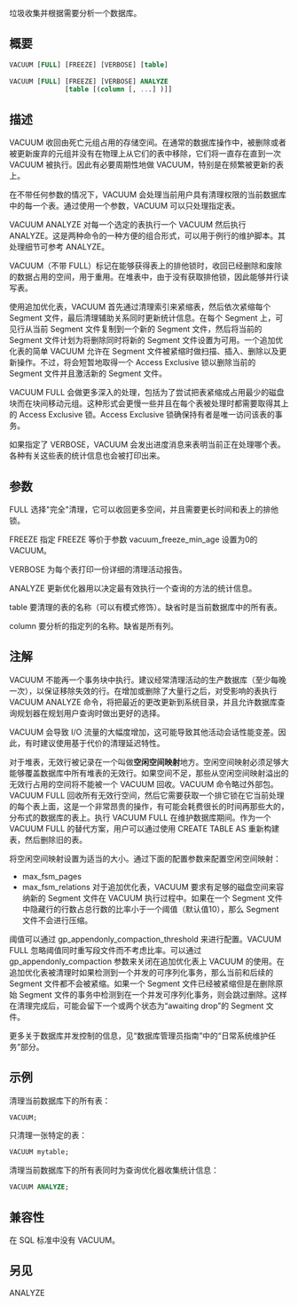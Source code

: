 垃圾收集并根据需要分析一个数据库。

## 概要
```sql
VACUUM [FULL] [FREEZE] [VERBOSE] [table]
 
VACUUM [FULL] [FREEZE] [VERBOSE] ANALYZE
              [table [(column [, ...] )]]
```

## 描述
VACUUM 收回由死亡元组占用的存储空间。在通常的数据库操作中，被删除或者被更新废弃的元组并没有在物理上从它们的表中移除，它们将一直存在直到一次 VACUUM 被执行。因此有必要周期性地做 VACUUM，特别是在频繁被更新的表上。

在不带任何参数的情况下，VACUUM 会处理当前用户具有清理权限的当前数据库中的每一个表。通过使用一个参数，VACUUM 可以只处理指定表。

VACUUM ANALYZE 对每一个选定的表执行一个 VACUUM 然后执行 ANALYZE。这是两种命令的一种方便的组合形式，可以用于例行的维护脚本。其处理细节可参考 ANALYZE。

VACUUM（不带 FULL）标记在能够获得表上的排他锁时，收回已经删除和废除的数据占用的空间，用于重用。在堆表中，由于没有获取排他锁，因此能够并行读写表。

使用追加优化表，VACUUM 首先通过清理索引来紧缩表，然后依次紧缩每个 Segment 文件，最后清理辅助关系同时更新统计信息。在每个 Segment 上，可见行从当前 Segment 文件复制到一个新的 Segment 文件，然后将当前的 Segment 文件计划为将删除同时将新的 Segment 文件设置为可用。一个追加优化表的简单 VACUUM 允许在 Segment 文件被紧缩时做扫描、插入、删除以及更新操作。不过，将会短暂地取得一个 Access Exclusive 锁以删除当前的 Segment 文件并且激活新的 Segment 文件。

VACUUM FULL 会做更多深入的处理，包括为了尝试把表紧缩成占用最少的磁盘块而在块间移动元组。这种形式会更慢一些并且在每个表被处理时都需要取得其上的 Access Exclusive 锁。Access Exclusive 锁确保持有者是唯一访问该表的事务。

如果指定了 VERBOSE，VACUUM 会发出进度消息来表明当前正在处理哪个表。各种有关这些表的统计信息也会被打印出来。

## 参数
FULL
选择"完全"清理，它可以收回更多空间，并且需要更长时间和表上的排他锁。

FREEZE
指定 FREEZE 等价于参数 vacuum_freeze_min_age 设置为0的 VACUUM。

VERBOSE
为每个表打印一份详细的清理活动报告。

ANALYZE
更新优化器用以决定最有效执行一个查询的方法的统计信息。

table
要清理的表的名称（可以有模式修饰）。缺省时是当前数据库中的所有表。

column
要分析的指定列的名称。缺省是所有列。

## 注解
VACUUM 不能再一个事务块中执行。建议经常清理活动的生产数据库（至少每晚一次），以保证移除失效的行。在增加或删除了大量行之后，对受影响的表执行 VACUUM ANALYZE 命令，将把最近的更改更新到系统目录，并且允许数据库查询规划器在规划用户查询时做出更好的选择。

VACUUM 会导致 I/O 流量的大幅度增加，这可能导致其他活动会话性能变差。因此，有时建议使用基于代价的清理延迟特性。

对于堆表，无效行被记录在一个叫做**空闲空间映射**地方。空闲空间映射必须足够大能够覆盖数据库中所有堆表的无效行。如果空间不足，那些从空闲空间映射溢出的无效行占用的空间将不能被一个 VACUUM 回收。VACUUM 命令略过外部包。VACUUM FULL 回收所有无效行空间，然后它需要获取一个排它锁在它当前处理的每个表上面，这是一个非常昂贵的操作，有可能会耗费很长的时间再那些大的，分布式的数据库的表上。执行 VACUUM FULL 在维护数据库期间。作为一个 VACUUM FULL 的替代方案，用户可以通过使用 CREATE TABLE AS 重新构建表，然后删除旧的表。

将空闲空间映射设置为适当的大小。通过下面的配置参数来配置空闲空间映射：
- max_fsm_pages
- max_fsm_relations
对于追加优化表，VACUUM 要求有足够的磁盘空间来容纳新的 Segment 文件在 VACUUM 执行过程中。如果在一个 Segment 文件中隐藏行的行数占总行数的比率小于一个阈值（默认值10），那么 Segment 文件不会进行压缩。

阈值可以通过 gp_appendonly_compaction_threshold 来进行配置。VACUUM FULL 忽略阈值同时重写段文件而不考虑比率。可以通过 gp_appendonly_compaction 参数来关闭在追加优化表上 VACUUM 的使用。在追加优化表被清理时如果检测到一个并发的可序列化事务，那么当前和后续的 Segment 文件都不会被紧缩。如果一个 Segment 文件已经被紧缩但是在删除原始 Segment 文件的事务中检测到在一个并发可序列化事务，则会跳过删除。这样在清理完成后，可能会留下一个或两个状态为“awaiting drop”的 Segment 文件。

更多关于数据库并发控制的信息，见“数据库管理员指南”中的“日常系统维护任务”部分。

## 示例
清理当前数据库下的所有表：
```sql
VACUUM;
```
只清理一张特定的表：
```sql
VACUUM mytable;
```
清理当前数据库下的所有表同时为查询优化器收集统计信息：
```sql
VACUUM ANALYZE;
```

## 兼容性
在 SQL 标准中没有 VACUUM。

## 另见
ANALYZE
